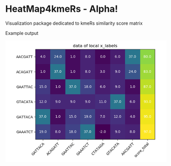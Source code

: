 # HeatMap4kmeRs - Alpha!

Visualization package dedicated to kmeRs similarity score matrix 

Example output

![Figure_1.png](Examples/Figure_1.png) 
